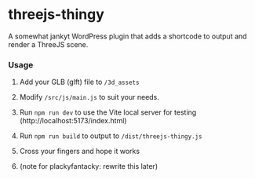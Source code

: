 # threejs-thingy

A somewhat jankyt WordPress plugin that adds a shortcode to output and render a ThreeJS scene.

### Usage

1. Add your GLB (glft) file to `/3d_assets`
2. Modify `/src/js/main.js` to suit your needs.
3. Run `npm run dev` to use the Vite local server for testing (http://localhost:5173/index.html)
4. Run `npm run build` to output to `/dist/threejs-thingy.js`
5. Cross your fingers and hope it works

6. (note for plackyfantacky: rewrite this later)
